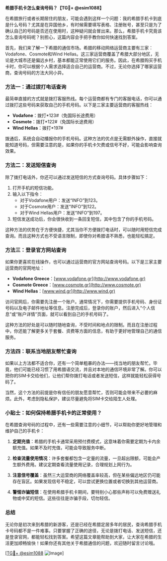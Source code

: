 **希腊手机卡怎么查询号码？【TG💪+ @esim1088】**

在希腊旅行或者长期居住的朋友，可能会遇到这样一个问题：我的希腊手机卡到底是什么号码？尤其是在异国他乡，有时候需要填写表格、注册账号，甚至只是为了确认自己的号码是否还在使用时，这种疑问就会冒出来。那么，希腊手机卡究竟该怎么查询号码呢？别担心，这篇内容会手把手教你如何快速找到答案。

首先，我们来了解一下希腊的通信市场。希腊的移动网络运营商主要有三家：Vodafone、Cosmote和Wind Hellas。这三家运营商覆盖了希腊大部分地区，无论是大城市还是偏远乡村，基本都能正常使用它们的服务。因此，在希腊购买手机卡时，你可以根据个人需求选择适合自己的运营商。不过，无论你选择了哪家运营商，查询号码的方法大同小异。

### 方法一：通过拨打电话查询

最简单直接的方式就是拨打客服热线。每个运营商都有专门的客服电话，你可以通过拨打这些号码来获取自己的手机号码。以下是三家主要运营商的客服热线：

- **Vodafone**：拨打*123#（免国际长途费用）
- **Cosmote**：拨打*122#（免国际长途费用）
- **Wind Hellas**：拨打*197#

拨通后，系统会自动播报你的手机号码。这种方法的优点是无需额外操作，直接就能知道号码，但需要注意的是，如果你的手机卡欠费或信号不好，可能会影响查询效果。

### 方法二：发送短信查询

除了拨打电话外，你还可以通过发送短信的方式查询号码。具体步骤如下：

1. 打开手机的短信功能。
2. 输入以下指令：
   - 对于Vodafone用户：发送“INFO”到123。
   - 对于Cosmote用户：发送“INFO”到122。
   - 对于Wind Hellas用户：发送“INFO”到197。
3. 短信发送成功后，你会很快收到一条回复短信，其中包含了你的手机号码。

这种方法的优势在于方便快捷，尤其当你不方便拨打电话时，可以随时用短信完成查询。而且这种方式也不受语言限制，即使你对希腊语不熟悉，也能轻松搞定。

### 方法三：登录官方网站查询

如果你更喜欢在线操作，也可以通过运营商的官方网站查询号码。以下是三家主要运营商的官网地址：

- **Vodafone Greece**：[www.vodafone.gr](http://www.vodafone.gr)
- **Cosmote Greece**：[www.cosmote.gr](http://www.cosmote.gr)
- **Wind Hellas**：[www.wind.gr](http://www.wind.gr)

访问官网后，你需要先注册一个账户。通常情况下，你需要提供手机号码、身份证号码以及电子邮件地址等信息。注册完成后，登录你的账户，然后进入“个人信息”或“账户详情”页面，就可以看到自己的手机号码了。

这种方法的好处是可以随时随地查询，不受时间和地点的限制。而且在注册过程中，你还能了解更多关于套餐、资费等方面的信息，有助于更好地管理自己的通信服务。

### 方法四：联系当地朋友帮忙查询

如果以上方法都不适合你，还有一个简单粗暴的办法——找当地的朋友帮忙。毕竟，他们可能已经习惯了用希腊语交流，并且对本地的通信环境非常了解。你可以把你的SIM卡交给他们，让他们帮你拨打电话或者发送短信，这样就能轻松获得号码了。

当然，这个方法的前提是你有信任的朋友愿意帮忙，否则可能会带来不必要的麻烦。此外，考虑到隐私保护，建议尽量避免将SIM卡交给陌生人处理。

### 小贴士：如何保持希腊手机卡的正常使用？

在希腊查询号码的过程中，还有一些需要注意的小细节，可以帮助你更好地管理和维护自己的手机卡：

1. **定期充值**：希腊的手机卡通常采用预付费模式，这意味着你需要定期为卡内余额充值。如果不及时充值，可能会导致服务中断。
   
2. **检查流量使用情况**：许多套餐都包含一定量的流量，一旦超出限额，可能会产生额外费用。建议定期查看流量使用记录，合理规划上网行为。

3. **注意信号覆盖**：虽然三大运营商的网络覆盖率较高，但在某些偏远地区仍可能存在盲区。如果发现信号不稳定，可以尝试更换位置或者切换到其他运营商。

4. **警惕诈骗短信**：在使用希腊手机卡期间，要特别小心那些声称可以免费赠送礼物或中奖的短信。这些往往是诈骗手段，切勿轻信。

### 总结

无论你是初次来到希腊的新游客，还是已经在希腊定居多年的居民，查询希腊手机卡号码都不是一件难事。只要掌握了正确的途径，无论是拨打电话、发送短信，还是登录官网，都能轻松找到答案。希望这篇文章能帮助到大家，让大家在希腊的生活更加顺畅愉快！如果你还有其他关于希腊通信的问题，欢迎随时留言讨论哦。

[[TG💪+ @esim1088](https://t.me/s/esim1088) ![Image](https://i.postimg.cc/4NQfJmqS/Snipaste-2025-05-13-00-14-12.png)]
